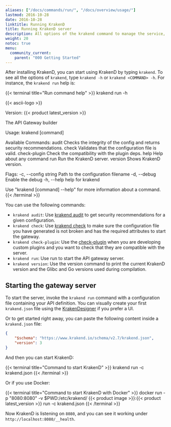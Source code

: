 ```yaml
---
aliases: ["/docs/commands/run/", "/docs/overview/usage/"]
lastmod: 2016-10-28
date: 2016-10-28
linktitle: Running KrakenD
title: Running KrakenD server
description: All options of the krakend command to manage the service, write plugins, or get information about the installed version.
weight: 20
notoc: true
menu:
  community_current:
    parent: "000 Getting Started"
---
```


After installing KrakenD, you can start using KrakenD by typing `krakend`. To see all the options of `krakend`, type `krakend -h` or `krakend <COMMAND> -h`. For instance, the `krakend run` help is:

{{< terminal title="Run command help" >}}
krakend run -h

{{< ascii-logo >}}

Version: {{< product latest_version >}}

The API Gateway builder

Usage:
  krakend [command]

Available Commands:
  audit         Checks the integrity of the config and returns security recommendations.
  check         Validates that the configuration file is valid.
  check-plugin  Check the compatibility with the plugin deps.
  help          Help about any command
  run           Run the KrakenD server.
  version       Shows KrakenD version.

Flags:
  -c, --config string   Path to the configuration filename
  -d, --debug           Enable the debug
  -h, --help            help for krakend

Use "krakend [command] --help" for more information about a command.
{{< /terminal >}}

You can use the following commands:

- `krakend audit`: Use [krakend audit](/docs/configuration/audit/) to get security recommendations for a given configuration.
- `krakend check`: Use [krakend check](/docs/configuration/structure/) to make sure the configuration file you have generated is not broken and has the required attributes to start the gateway.
- `krakend check-plugin`: Use the [check-plugin](/docs/extending/check-plugin/) when you are developing custom plugins and you want to check that they are compatible with the server.
- `krakend run`: Use run to start the API gateway server.
- `krakend version`: Use the version command to print the current KrakenD version and the Glibc and Go versions used during compilation.

## Starting the gateway server
To start the server, invoke the `krakend run` command with a configuration file containing your API definition. You can visually create your first `krakend.json` file using the [KrakenDesigner](https://designer.krakend.io/) if you prefer a UI.

Or to get started right away, you can paste the following content inside a `krakend.json` file:

```json
{
    "$schema": "https://www.krakend.io/schema/v2.7/krakend.json",
    "version": 3
}
```

And then you can start KrakenD:

{{< terminal title="Command to start KrakenD" >}}
krakend run -c krakend.json
{{< /terminal >}}

Or if you use Docker:

{{< terminal title="Command to start KrakenD with Docker" >}}
docker run -p "8080:8080" -v $PWD:/etc/krakend/ {{< product image >}}:{{< product latest_version >}} run -c krakend.json
{{< /terminal >}}

Now KrakenD is listening on `8080`, and you can see it working under `http://localhost:8080/__health`.
